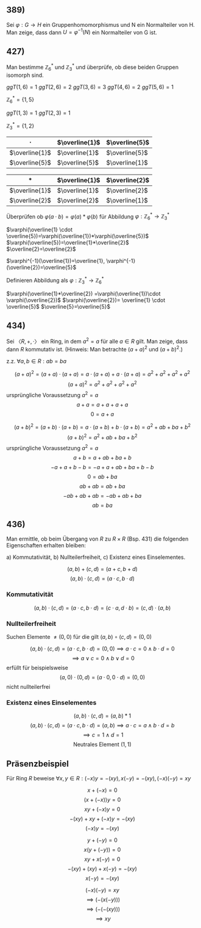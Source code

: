 ## 389) 
Sei $\varphi: G → H$ ein Gruppenhomomorphismus und N ein Normalteiler von H. Man zeige,
dass dann $U =\varphi^{-1}(N)$ ein Normalteiler von G ist.

## 427) 
Man bestimme $\mathbb{Z}^{*}_{6}$ und $\mathbb{Z}^{*}_{3}$ und überprüfe, ob diese beiden Gruppen isomorph sind.

$ggT(1,6)=1$
$ggT(2,6)=2$
$ggT(3,6)=3$
$ggT(4,6)=2$
$ggT(5,6)=1$

$\mathbb{Z}^{*}_{6}=\{ 1,5 \}$

$ggT(1,3)=1$
$ggT(2,3)=1$

$\mathbb{Z}^{*}_{3}=\{ 1,2 \}$

| $\cdot$        | $\overline{1}$ | $\overline{5}$ |
| -------------- | -------------- | -------------- |
| $\overline{1}$ | $\overline{1}$ | $\overline{5}$ |
| $\overline{5}$ | $\overline{5}$ | $\overline{1}$ |
 
| $*$            | $\overline{1}$ | $\overline{2}$ |
| -------------- | -------------- | -------------- |
| $\overline{1}$ | $\overline{1}$ | $\overline{2}$ |
| $\overline{2}$ | $\overline{2}$ | $\overline{1}$ |
Überprüfen ob
$\varphi(a\cdot b) = \varphi(a) * \varphi (b)$
für Abbildung
$\varphi:\mathbb{Z}^{*}_{6}\rightarrow \mathbb{Z}^{*}_{3}$

$\varphi(\overline{1} \cdot \overline{5})=\varphi(\overline{1})*\varphi(\overline{5})$
$\varphi(\overline{5})=\overline{1}*\overline{2}$
$\overline{2}=\overline{2}$

$\varphi^{-1}(\overline{1})=\overline{1}, \varphi^{-1}(\overline{2})=\overline{5}$

Definieren Abbildung als
$\varphi:\mathbb{Z}^{*}_{3} \rightarrow \mathbb{Z}^{*}_{6}$

$\varphi(\overline{1}*\overline{2}) =\varphi(\overline{1})\cdot \varphi(\overline{2})$
$\varphi(\overline{2})= \overline{1} \cdot \overline{5}$
$\overline{5}=\overline{5}$
## 434) 
Sei $〈R, +, ·〉$ ein Ring, in dem $a^{2} = a$ für alle $a ∈ R$ gilt. Man zeige, dass dann $R$ kommutativ
ist. (Hinweis: Man betrachte $(a + a)^{2}$ und $(a + b)^{2}$.)

z.z. $\forall a,b \in R:ab=ba$

$$
(a+a)^{2}=(a+a)\cdot(a+a)= a\cdot(a+a)+a \cdot(a+a) =a^{2}+a^{2}+a^{2}+a^{2}
$$
$$
(a+a)^{2}=a^{2}+a^{2}+a^{2}+a^{2}
$$
ursprüngliche Voraussetzung $a^{2}=a$
$$
a+a=a+a+a+a
$$
$$
0=a+a
$$



$$
(a+b)^{2}=(a+b)\cdot(a+b)= a\cdot(a+b)+b\cdot(a+b) =a^{2}+ab+ba+b^{2}
$$
$$
(a+b)^{2}=a^{2}+ab+ba+b^{2}
$$
ursprüngliche Voraussetzung $a^{2}=a$
$$
a+b=a+ab+ba+b
$$
$$
-a +a +b -b = -a +a +ab +ba +b -b
$$
$$
0=ab+ba
$$
$$
ab+ab=ab+ba
$$
$$
-ab+ab+ab=-ab+ab+ba
$$
$$
ab=ba
$$
## 436) 
Man ermittle, ob beim Übergang von $R$ zu $R × R$ (Bsp. 431) die folgenden Eigenschaften
erhalten bleiben:

a) Kommutativität, b) Nullteilerfreiheit, c) Existenz eines Einselementes.

$$(a, b) + (c, d) = (a + c, b + d)$$
$$(a, b) · (c, d) = (a · c, b · d)$$
### Kommutativität
$$
(a,b)\cdot(c,d)=(a\cdot c,b \cdot d)=(c\cdot a,d \cdot b)=(c,d)\cdot(a,b)
$$
### Nullteilerfreiheit
Suchen Elemente $\not= (0,0)$ für die gilt $(a,b)\circ(c,d)=(0,0)$

$$
(a,b)\cdot(c,d)=(a\cdot c,b\cdot d)=(0,0) \implies a\cdot c = 0 \land b \cdot d=0 
$$
$$
\implies a \lor c = 0 \land b \lor d=0
$$
erfüllt für beispielsweise
$$
(a,0)\cdot(0,d)=(a\cdot 0, 0\cdot d)=(0,0)
$$
nicht nullteilerfrei
### Existenz eines Einselementes
$$
(a,b)\cdot(c,d)=(a,b)*1
$$
$$
(a,b)\cdot(c,d)=(a\cdot c,b\cdot d) =(a,b) \implies a \cdot c = a \land b \cdot d = b
$$
$$
\implies c = 1 \land d = 1
$$
$$
\text{ Neutrales Element }(1,1)
$$
##  Präsenzbeispiel
Für Ring $R$ beweise $\forall x,y \in R: (-x)y=-(xy),x(-y)=-(xy),(-x)(-y)=xy$

$$
x + (-x)=0
$$
$$
(x+(-x))y=0
$$
$$
xy+(-x)y=0
$$
$$
-(xy)+xy+(-x)y=-(xy)
$$
$$
(-x)y=-(xy)
$$



$$
y+(-y)=0
$$
$$
x(y+(-y))=0
$$
$$
xy+x(-y)=0
$$
$$
-(xy)+(xy)+x(-y)=-(xy)
$$
$$
x(-y)=-(xy)
$$


$$
(-x)(-y)=xy
$$
$$
\implies (-(x(-y)))
$$
$$
\implies(-(-(xy)))
$$
$$
\implies xy
$$
